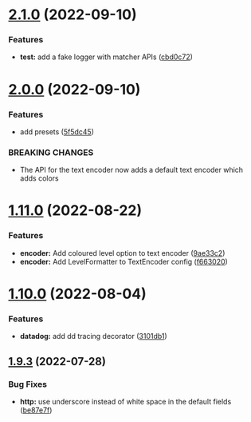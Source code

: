# [2.1.0](https://github.com/damianopetrungaro/golog/compare/v2.0.0...v2.1.0) (2022-09-10)


### Features

* **test:** add a fake logger with matcher APIs ([cbd0c72](https://github.com/damianopetrungaro/golog/commit/cbd0c72d364eb0af43b07a6967f67505dde21e8d))



# [2.0.0](https://github.com/damianopetrungaro/golog/compare/v1.11.0...v2.0.0) (2022-09-10)


### Features

* add presets ([5f5dc45](https://github.com/damianopetrungaro/golog/commit/5f5dc45d07d698591a47e5e50c28bf83228853ee))


### BREAKING CHANGES

* The API for the text encoder now adds a default text encoder which adds colors



# [1.11.0](https://github.com/damianopetrungaro/golog/compare/v1.10.0...v1.11.0) (2022-08-22)


### Features

* **encoder:** Add coloured level option to text encoder ([9ae33c2](https://github.com/damianopetrungaro/golog/commit/9ae33c2c8ebc38d9a269adb86c267c7ded63af3f))
* **encoder:** Add LevelFormatter to TextEncoder config ([f663020](https://github.com/damianopetrungaro/golog/commit/f6630206224bcd205d281185bb217be67f1eba3b))



# [1.10.0](https://github.com/damianopetrungaro/golog/compare/v1.9.3...v1.10.0) (2022-08-04)


### Features

* **datadog:** add dd tracing decorator ([3101db1](https://github.com/damianopetrungaro/golog/commit/3101db1689596c59b5649141b5d7e44b353fe998))



## [1.9.3](https://github.com/damianopetrungaro/golog/compare/v1.9.2...v1.9.3) (2022-07-28)


### Bug Fixes

* **http:** use underscore instead of white space in the default fields ([be87e7f](https://github.com/damianopetrungaro/golog/commit/be87e7fde3315a25f33bdddea9c55c1bac641b44))



